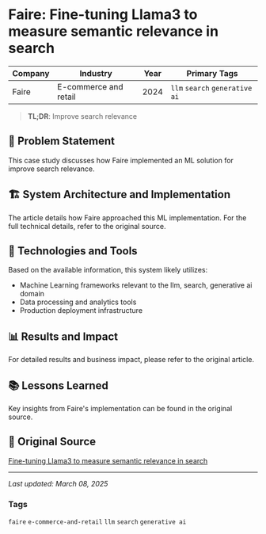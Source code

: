 # Faire: Fine-tuning Llama3 to measure semantic relevance in search

| Company | Industry | Year | Primary Tags | 
|---------|----------|------|--------------|
| Faire | E-commerce and retail | 2024 | `llm` `search` `generative ai` |

> **TL;DR**: Improve search relevance

## 📝 Problem Statement

This case study discusses how Faire implemented an ML solution for improve search relevance.

## 🏗️ System Architecture and Implementation

The article details how Faire approached this ML implementation. For the full technical details, refer to the original source.

## 🔧 Technologies and Tools

Based on the available information, this system likely utilizes:

- Machine Learning frameworks relevant to the llm, search, generative ai domain
- Data processing and analytics tools
- Production deployment infrastructure

## 📊 Results and Impact

For detailed results and business impact, please refer to the original article.

## 📚 Lessons Learned

Key insights from Faire's implementation can be found in the original source.

## 🔗 Original Source

[Fine-tuning Llama3 to measure semantic relevance in search](https://craft.faire.com/fine-tuning-llama3-to-measure-semantic-relevance-in-search-86a7b13c24ea)

---

*Last updated: March 08, 2025*

### Tags

`faire` `e-commerce-and-retail` `llm` `search` `generative ai`
